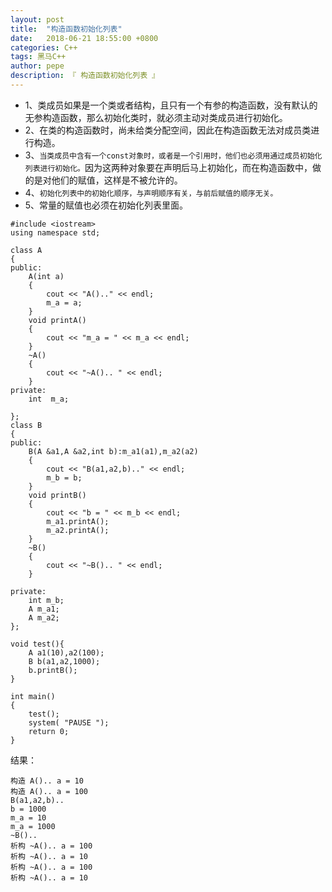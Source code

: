 ```yaml
---
layout: post
title:  "构造函数初始化列表"
date:   2018-06-21 18:55:00 +0800
categories: C++
tags: 黑马C++
author: pepe
description: 『 构造函数初始化列表 』
---
```


* 1、类成员如果是一个类或者结构，且只有一个有参的构造函数，没有默认的无参构造函数，那么初始化类时，就必须主动对类成员进行初始化。
* 2、在类的构造函数时，尚未给类分配空间，因此在构造函数无法对成员类进行构造。
* 3、`当类成员中含有一个const对象时，或者是一个引用时，他们也必须用通过成员初始化列表进行初始化。`因为这两种对象要在声明后马上初始化，而在构造函数中，做的是对他们的赋值，这样是不被允许的。
* 4、`初始化列表中的初始化顺序，与声明顺序有关，与前后赋值的顺序无关。`
* 5、常量的赋值也必须在初始化列表里面。


```
#include <iostream>
using namespace std;

class A
{
public:
	A(int a)
	{
		cout << "A().." << endl;
		m_a = a;
	}
	void printA()
	{
		cout << "m_a = " << m_a << endl;
	}
	~A()
	{
		cout << "~A().. " << endl;
	}
private:
	int  m_a;

};
class B
{
public:
	B(A &a1,A &a2,int b):m_a1(a1),m_a2(a2)
	{
		cout << "B(a1,a2,b).." << endl;
		m_b = b;
	}
	void printB()
	{
		cout << "b = " << m_b << endl;
		m_a1.printA();
		m_a2.printA();                
	}
	~B()
	{
		cout << "~B().. " << endl;
	}

private:
	int m_b;
	A m_a1;
	A m_a2;
};

void test(){
	A a1(10),a2(100);
	B b(a1,a2,1000);
	b.printB();
}

int main()
{
	test();
	system( "PAUSE "); 
	return 0;
}
```
结果：
```
构造 A().. a = 10
构造 A().. a = 100
B(a1,a2,b)..
b = 1000
m_a = 10
m_a = 1000
~B()..
析构 ~A().. a = 100
析构 ~A().. a = 10
析构 ~A().. a = 100
析构 ~A().. a = 10
```
    
   
    
    
    


    
    
    
    
    
    
    
    
    
    
    
    
    
    
    
    
    
    
    
    
    
    
    
    
    
    
    
    
    
    
    
    
    
    
    
    
    
    
    
    
    
    
    
    
    
    
    
    
    
    
    
    
    
    
    
    
    
    
    
    
    
    
    
    
    
    
    
    
    
    
    
    
    
    
    
    
    
    
    
    
    
    
    
    
    
    
    
    
    
    
    
    
    
    
    
    
    
    
    
    
    
    
    












